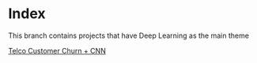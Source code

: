 # Index

This branch contains projects that have Deep Learning as the main theme

[Telco Customer Churn + CNN](https://github.com/tsrrbbn040/portfolio/blob/deeplearning/imp_h8dsft_Milestone1P2.ipynb)
